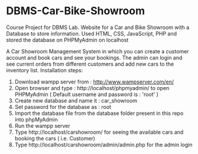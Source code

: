 # DBMS-Car-Bike-Showroom
Course Project for DBMS Lab. Website for a Car and Bike Showroom with a Database to store information. 
Used HTML, CSS, JavaScript, PHP and stored the database on PHPMyAdmin on localhost

A Car Showroom Management System in which you can create a customer account and book cars and see your bookings.
The admin can login and see current orders from different customers and add new cars to the inventory list.
Installation steps:
1. Download wampp server from : http://www.wampserver.com/en/
2. Open browser and type : http://localhost/phpmyadmin/ to open PHPMyAdmin ( Default username and password is : 'root' )
3. Create new database and name it : car_showroom
4. Set password for the database as : root
5. Import the database file from the database folder present in this repo into phpMyAdmin
6. Run the wampp server
7. Type http://localhost/carshowroom/ for seeing the available cars and booking the cars ( i.e. Customer)
8. Type http://localhost/carshowroom/admin/admin.php for the admin login

